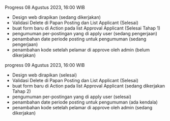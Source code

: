 Progress 08 Agustus 2023, 16:00 WIB
- Design web dirapikan (sedang dikerjakan)
- Validasi Delete di Papan Posting dan List Applicant (Selesai)
- buat form baru di Action pada list Approval Applicant (Selesai Tahap 1)
- pengumuman per-postingan yang di apply user (sedang pengerjaan)
- penambahan date periode posting untuk pengumuman (sedang pengerjaan)
- penambahan kode setelah pelamar di approve oleh admin (belum dikerjakan)

progress 09 Agustus 2023, 16:00 WIB
- Design web dirapikan (selesai)
- Validasi Delete di Papan Posting dan List Applicant (Selesai)
- buat form baru di Action pada list Approval Applicant (sedang dikerjakan Tahap 2)
- pengumuman per-postingan yang di apply user (selesai)
- penambahan date periode posting untuk pengumuman (ada kendala)
- penambahan kode setelah pelamar di approve oleh admin (sedang dikerjakan)